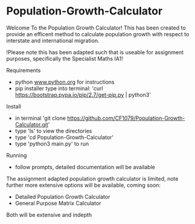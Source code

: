 # Population-Growth-Calculator
Welcome To the Population Growth Calculator!
This has been created to provide an efficent method to calculate population growth with respect to interstate and international migration. 

!Please note this has been adapted such that is useable for assignment purposes, specifically the Specialist Maths IA1! 


Requirements 
- python www.python.org for instructions 
- pip installer type into terminal: 'curl https://bootstrap.pypa.io/pip/2.7/get-pip.py | python3'

Install 
- in terminal 'git clone https://github.com/CF1079/Population-Growth-Calculator.git' 
- type 'ls' to view the directories
- type 'cd Population-Growth-Calculator'
- type 'python3 main.py' to run 

Running 
- follow prompts, detailed documentation will be available 



The assignment adapted population growth calculator is limited, note further more extensive options will be available, coming soon: 
- Detailed Population Growth Calculator 
- General Purpose Matrix Calculator

Both will be extensive and indepth 


